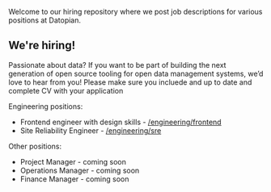 Welcome to our hiring repository where we post job descriptions for various positions at Datopian.

## We're hiring!

Passionate about data? If you want to be part of building the next generation of open source tooling for open data management systems, we’d love to hear from you! Please make sure you incluede and up to date and complete CV with your application

Engineering positions:

- Frontend engineer with design skills - [/engineering/frontend](/engineering/frontend.md)
- Site Reliability Engineer - [/engineering/sre](/engineering/sre.md)

Other positions:

- Project Manager - coming soon
- Operations Manager - coming soon
- Finance Manager - coming soon

